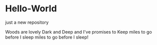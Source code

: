 # Hello-World
just a new repository

Woods are lovely
Dark and Deep
and I've promises to Keep
miles to go before I sleep
miles to go before I sleep!
